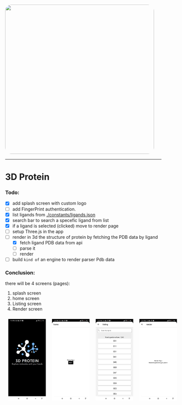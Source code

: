 <img src="https://media.giphy.com/media/v1.Y2lkPTc5MGI3NjExdmg2MnR5Ym10OGkwNTIwdzJkc2dzbXI1NjM2MmtuMGM5eXV3M3A1aSZlcD12MV9pbnRlcm5hbF9naWZfYnlfaWQmY3Q9Zw/TFOU670rpPHiVIZJNJ/giphy.gif" width="480" height="480" style="border-radius:20px;"/>

---
# 3D Protein

### Todo:
- [x] add splash screen with custom logo
- [ ] add FingerPrint authentication.
- [x] list ligands from [./constants/ligands.json](./constants/ligands.json)
- [x] search bar to search a specefic ligand from list
- [x] if a ligand is selected (clicked) move to render page
- [ ] setup Three.js in the app
- [ ] render in 3d the structure of protein by fetching the PDB data by ligand
    - [x] fetch ligand PDB data from api
    - [ ] parse it
    - [ ] render
- [ ] build `kind of` an engine to render parser Pdb data

### Conclusion:
there will be 4 screens (pages):
1. splash screen
1. home screen
2. Listing screen
3. Render screen 

<div style="display: flex;">
    <img src="./assets/screenshot-splash.jpeg" alt="First Screenshot" style="width: 24%; padding: 10px;">
    <img src="./assets/screenshot-home.jpeg" alt="First Screenshot" style="width: 24%; padding: 10px;">
    <img src="./assets/screenshot-listing.jpeg" alt="First Screenshot" style="width: 24%; padding: 10px;">
    <img src="./assets/screenshot-render.jpeg" alt="First Screenshot" style="width: 24%; padding: 10px;">
</div>